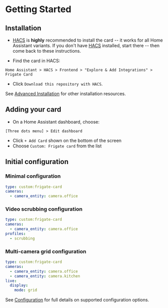 # Getting Started

## Installation

- [HACS](https://hacs.xyz/) is **highly** recommended to install the card -- it works for all Home Assistant variants. If you don't have [HACS](https://hacs.xyz/) installed, start there -- then come back to these instructions.

- Find the card in HACS:

```
Home Assistant > HACS > Frontend > "Explore & Add Integrations" > Frigate Card
```

- Click `Download this repository with HACS`.

See [Advanced Installation](advanced-installation.md) for other installation resources.

## Adding your card

 - On a Home Assistant dashboard, choose:
```
[Three dots menu] > Edit dashboard
```
 - Click `+ Add Card` shown on the bottom of the screen
 - Choose `Custom: Frigate card` from the list

## Initial configuration

### Minimal configuration

```yaml
type: custom:frigate-card
cameras:
  - camera_entity: camera.office
```

### Video scrubbing configuration

```yaml
type: custom:frigate-card
cameras:
  - camera_entity: camera.office
profiles:
  - scrubbing
```

### Multi-camera grid configuration

```yaml
type: custom:frigate-card
cameras:
  - camera_entity: camera.office
  - camera_entity: camera.kitchen
live:
  display:
    mode: grid
```

See [Configuration](configuration/README.md) for full details on supported configuration options.